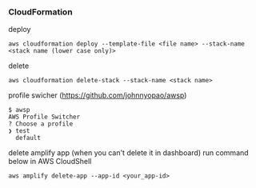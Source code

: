 ### CloudFormation
deploy
```shell
aws cloudformation deploy --template-file <file name> --stack-name <stack name (lower case only)>
```
delete
```shell
aws cloudformation delete-stack --stack-name <stack name>
```
profile swicher (https://github.com/johnnyopao/awsp)
```shell
$ awsp
AWS Profile Switcher
? Choose a profile
❯ test 
  default
```
delete amplify app (when you can't delete it in dashboard)
run command below in AWS CloudShell
```shell
aws amplify delete-app --app-id <your_app-id>
```
